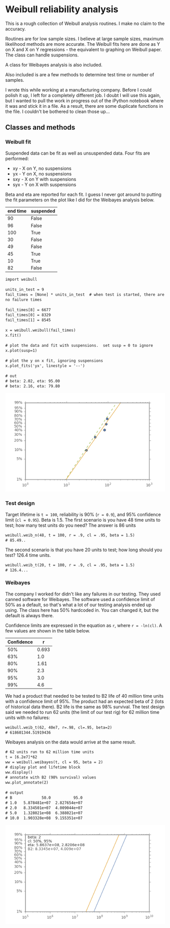 # Weibull reliability analysis

This is a rough collection of Weibull analysis routines.  I make no claim to the accuracy.

Routines are for low sample sizes.  I believe at large sample sizes, maximum likelihood methods are more accurate.  The Weibull fits here are done as Y on X and X on Y regressions - the equivalent to graphing on Weibull paper.  The class can handle suspensions.

A class for Weibayes analysis is also included.

Also included is are a few methods to determine test time or number of samples.

I wrote this while working at a manufacturing company.  Before I could polish it up, I left for a completely different job.  I doubt I will use this again, but I wanted to pull the work in progress out of the iPython notebook where it was and stick it in a file.  As a result, there are some duplicate functions in the file.  I couldn't be bothered to clean those up...

## Classes and methods

### Weibull fit

Suspended data can be fit as well as unsuspended data.  Four fits are performed:

- xy - X on Y, no suspensions
- yx - Y on X, no suspensions
- sxy - X on Y with suspensions
- syx - Y on X with suspensions

Beta and eta are reported for each fit.  I guess I never got around to putting the fit parameters on the plot like I did for the Weibayes analysis below.

end time | suspended
-------- | ---------
90       | False
96       | False
100      | True
30       | False
49       | False
45       | True
10       | True
82       | False

    import weibull

    units_in_test = 9
    fail_times = [None] * units_in_test  # when test is started, there are no failure times

    fail_times[8] = 6677
    fail_times[0] = 8329
    fail_times[1] = 8545

    x = weibull.weibull(fail_times)
    x.fit()

    # plot the data and fit with suspensions.  set susp = 0 to ignore
    x.plot(susp=1)

    # plot the y on x fit, ignoring suspensions
    x.plot_fits('yx', linestyle = '--')

    # out
    # beta: 2.02, eta: 95.00
    # beta: 2.16, eta: 79.80

![weibull fit](images/weibull-fit.png)

### Test design

Target lifetime is `t = 100`, reliability is 90% (`r = 0.9`), and 95% confidence limit (`cl = 0.95`).  Beta is 1.5.  The first scenario is you have 48 time units to test; how many test units do you need?  The answer is 86 units

    weibull.weib_n(48, t = 100, r = .9, cl = .95, beta = 1.5)
    # 85.49..

The second scenario is that you have 20 units to test; how long should you test?  126.4 time units.

    weibull.weib_t(20, t = 100, r = .9, cl = .95, beta = 1.5)
    # 126.4...

### Weibayes

The company I worked for didn't like any failures in our testing.  They used canned software for Weibayes.  The software used a confidence limit of 50% as a default, so that's what a lot of our testing analysis ended up using.  The class here has 50% hardcoded in.  You can changed it, but the default is always there.

Confidence limits are expressed in the equation as `r`, where `r = -ln(cl)`.  A few values are shown in the table below.

 | Confidence   | r     | 
 | ------------ | ----- | 
 | 50%          | 0.693 | 
 | 63%          | 1.0   | 
 | 80%          | 1.61  | 
 | 90%          | 2.3   | 
 | 95%          | 3.0   | 
 | 99%          | 4.6   | 

 We had a product that needed to be tested to B2 life of 40 million time units with a confidence limit of 95%.  The product had an expected beta of 2 (lots of historical data there).  B2 life is the same as 98% survival.  The test design said we needed to run 62 units (the limit of our test rig) for 62 million time units with no failures:

    weibull.weib_t(62, 40e7, r=.98, cl=.95, beta=2)
    # 618601344.51919436

Weibayes analysis on the data would arrive at the same result.

    # 62 units run to 62 million time units
    t = [6.2e7]*62
    ww = weibull.weibayes(t, cl = 95, beta = 2)
    # display plot and lifetime block
    ww.display()
    # annotate with B2 (98% survival) values
    ww.plot_annotate(2)

    # output
    # B             50.0          95.0
    # 1.0   5.878481e+07  2.827654e+07
    # 2.0   8.334501e+07  4.009044e+07
    # 5.0   1.328021e+08  6.388021e+07
    # 10.0  1.903328e+08  9.155351e+07

![weibayes](images/weibayes.png)

